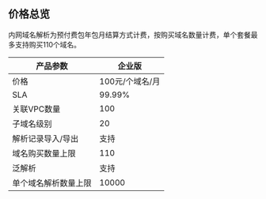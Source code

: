 ## 价格总览

内网域名解析为预付费包年包月结算方式计费，按购买域名数量计费，单个套餐最多支持购买110个域名。

| 产品参数      | 企业版       |
| ------------- | ------------ | 
| 价格          | 100元/个域名/月    | 
| SLA           | 99.99%           | 
| 关联VPC数量   | 100           | 
| 子域名级别  | 20 | 
| 解析记录导入/导出       | 支持           | 
| 域名购买数量上限      | 110          | 
| 泛解析        | 支持       |
| 单个域名解析数量上限  | 10000         | 
